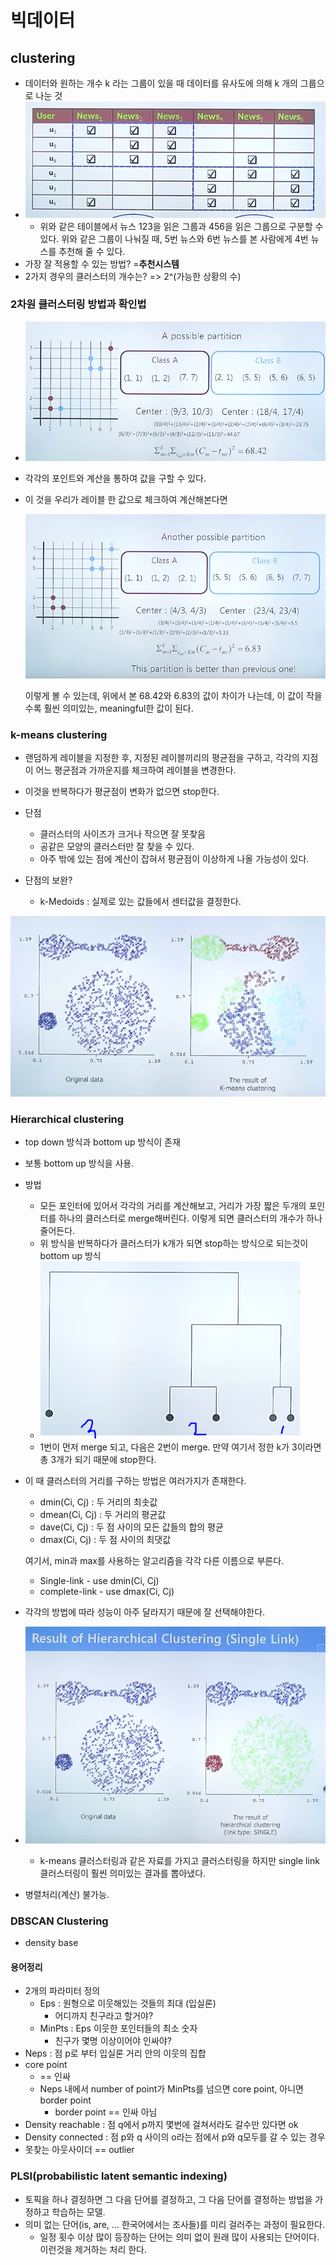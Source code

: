 # 빅데이터

## clustering

+ 데이터와 원하는 개수 k 라는 그룹이 있을 때 데이터를 유사도에 의해 k 개의 그룹으로 나눈 것
+ ![1561507679320](img/1561507679320.png)
  + 위와 같은 테이블에서 뉴스 123을 읽은 그룹과 456을 읽은 그룹으로 구분할 수 있다. 위와 같은 그룹이 나눠질 때, 5번 뉴스와 6번 뉴스를 본 사람에게 4번 뉴스를 추천해 줄 수 있다.
+ 가장 잘 적용할 수 있는 방법? =**추천시스템**
+ 2가지 경우의 클러스터의 개수는? => 2^(가능한 상황의 수)



### 2차원 클러스터링 방법과 확인법

+ ![1561508135120](img/1561508135120.png)

+ 각각의 포인트와 계산을 통하여 값을 구할 수 있다.

+ 이 것을 우리가 레이블 한 값으로 체크하여 계산해본다면 

  ![1561508225069](img/1561508225069.png)

  이렇게 볼 수 있는데, 위에서 본 68.42와 6.83의 값이 차이가 나는데, 이 값이 작을수록 훨씬 의미있는, meaningful한 값이 된다.



### k-means clustering

+ 랜덤하게 레이블을 지정한 후, 지정된 레이블끼리의 평균점을 구하고, 각각의 지점이 어느 평균점과 가까운지를 체크하여 레이블을 변경한다.
+ 이것을 반복하다가 평균점이 변화가 없으면 stop한다.



+ 단점
  + 클러스터의 사이즈가 크거나 작으면 잘 못찾음
  + 공같은 모양의 클러스터만 잘 찾을 수 있다.
  + 아주 밖에 있는 점에 계산이 잡혀서 평균점이 이상하게 나올 가능성이 있다.
+ 단점의 보완?
  + k-Medoids : 실제로 있는 값들에서 센터값을 결정한다.

![1561508613776](img/1561508613776.png)





### Hierarchical clustering

+ top down 방식과 bottom up 방식이 존재

+ 보통 bottom up 방식을 사용.

+ 방법 

  + 모든 포인터에 있어서 각각의 거리를 계산해보고, 거리가 가장 짧은 두개의 포인터를 하나의 클러스터로 merge해버린다. 이렇게 되면 클러스터의 개수가 하나 줄어든다. 
  + 위 방식을 반복하다가 클러스터가 k개가 되면 stop하는 방식으로 되는것이 bottom up 방식
  + ![1561508822679](img/1561508822679.png)
  + 1번이 먼저 merge 되고, 다음은 2번이 merge. 만약 여기서 정한 k가 3이라면 총 3개가 되기 때문에 stop한다.

+ 이 때 클러스터의 거리를 구하는 방법은 여러가지가 존재한다.

  + dmin(Ci, Cj) : 두 거리의 최솟값
  + dmean(Ci, Cj) : 두 거리의 평균값
  + dave(Ci, Cj) : 두 점 사이의 모든 값들의 합의 평균
  + dmax(Ci, Cj) : 두 점 사이의 최댓값

  여기서, min과 max를 사용하는 알고리즘을 각각 다른 이름으로 부른다.

  + Single-link - use dmin(Ci, Cj)
  + complete-link - use dmax(Ci, Cj)

+ 각각의 방법에 따라 성능이 아주 달라지기 때문에 잘 선택해야한다.

+ ![1561509372880](img/1561509372880.png)

  + k-means 클러스터링과 같은 자료를 가지고 클러스터링을 하지만 single link 클러스터링이 훨씬 의미있는 결과를 뽑아냈다.
  
+ 병렬처리(계산) 불가능.





### DBSCAN Clustering

+ density base 



#### 용어정리

+ 2개의 파라미터 정의
  + Eps : 원형으로 이웃해있는 것들의 최대 (입실론)
    + 어디까지 친구라고 할거야?
  + MinPts : Eps 이웃한 포인터들의 최소 숫자
    + 친구가 몇명 이상이어야 인싸야?
+ Neps : 점 p로 부터 입실론 거리 안의 이웃의 집합
+ core point
  + == 인싸
  + Neps 내에서 number of point가 MinPts를 넘으면 core point, 아니면 border point
    + border point == 인싸 아님
+ Density reachable : 점 q에서 p까지 몇번에 걸쳐서라도 갈수만 있다면 ok
+ Density connected : 점 p와 q 사이의 o라는 점에서 p와 q모두를 갈 수 있는 경우
+ 못찾는 아웃사이더 == outlier



### PLSI(probabilistic latent semantic indexing)

+ 토픽을 하나 결정하면 그 다음 단어를 결정하고, 그 다음 단어를 결정하는 방법을 가정하고 학습하는 모델. 
+ 의미 없는 단어(is, are, ... 한국어에서는 조사들)를 미리 걸러주는 과정이 필요한다.
  + 일정 횟수 이상 많이 등장하는 단어는 의미 없이 원래 많이 사용되는 단어이다. 이런것을 제거하는 처리 한다.

